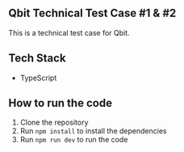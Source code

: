 ## Qbit Technical Test Case #1 & #2
This is a technical test case for Qbit.

## Tech Stack
- TypeScript

## How to run the code
1. Clone the repository
2. Run `npm install` to install the dependencies
3. Run `npm run dev` to run the code